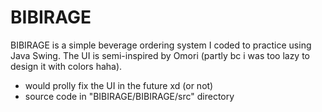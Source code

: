 # BIBIRAGE
BIBIRAGE is a simple beverage ordering system I coded to practice using Java Swing. The UI is semi-inspired by Omori (partly bc i was too lazy to design it with colors haha).

- would prolly fix the UI in the future xd (or not)
- source code in "BIBIRAGE/BIBIRAGE/src" directory
